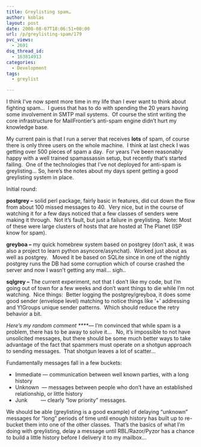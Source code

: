 ```yaml
---
title: Greylisting spam…
author: koblas
layout: post
date: 2008-08-07T18:06:51+00:00
url: /p/greylisting-spam/179
pvc_views:
  - 2691
dsq_thread_id:
  - 163814913
categories:
  - Development
tags:
  - greylist

---
```

I think I&#8217;ve now spent more time in my life than I ever want to think about fighting spam&#8230;&nbsp; I guess that has to do with spending the 20 years having some involvement in SMTP mail systems.&nbsp; Of course the stint writing the core infrastructure for MailFrontier&#8217;s anti-spam engine didn&#8217;t hurt my knowledge base.

My current pain is that I run a server that receives **lots** of spam, of course there is only three users on the whole machine.&nbsp; I think at last check I was getting over 500 pieces of spam a day.&nbsp; For years I&#8217;ve been reasonably happy with a well trained spamassassin setup, but recently that&#8217;s started failing.&nbsp; One of the technologies that I&#8217;ve not deployed for anti-spam is greylisting&#8230; So, here&#8217;s the notes about my days spent getting a good greylisting system in place.

Initial round:

**postgrey &#8211;** solid perl package, fairly basic in features, did cut down the flow from about 100 missed messages to 40.&nbsp; Very nice, but in the course of watching it for a few days noticed that a few classes of senders were making it through.&nbsp; Not it&#8217;s fault, but just a failure in greylisting.&nbsp; Note: Most of these were large clusters of hosts that are hosted at The Planet (ISP know for spam).

**greyboa &#8211;** my quick homebrew system based on postgrey (don&#8217;t ask, it was also a project to learn python asyncore/asynchat).&nbsp; Worked just about as well as postgrey.&nbsp;&nbsp; Moved it be based on SQLite since in one of the nightly postgrey runs the DB had some corruption which of course crashed the server and now I wasn&#8217;t getting any mail&#8230; sigh..

**sqlgrey &#8211;** The current experiment, not that I don&#8217;t like my code, but I&#8217;m going out of town for a few weeks and don&#8217;t want things to die while I&#8217;m not watching.&nbsp; Nice things:&nbsp; Better logging the postgrey/greyboa, it does some good sender (envelope level) matching to notice things like &#8216;+&#8217; addressing and Y!Groups unique sender patterns.&nbsp; Which should reduce the retry behavior a bit.

_Here&#8217;s my random comment ****_&#8212; I&#8217;m convinced that while spam is a problem, there has to be away to solve it&#8230;&nbsp;&nbsp; No, it&#8217;s impossible to not have unsolicited messages, but there should be some much better ways to take advantage of the fact that spammers must operate on a shotgun approach to sending messages.&nbsp; That shotgun leaves a lot of scatter&#8230;&nbsp; 

Fundamentally messages fall in a few buckets:

  * Immediate &#8212; communication between well known parties, with a long history
  * Unknown&nbsp; &#8212; messages between people who don&#8217;t have an established relationship, or little history
  * Junk&nbsp;&nbsp;&nbsp;&nbsp;&nbsp;&nbsp;&nbsp;&nbsp; &#8212; clearly &#8220;low priority&#8221; messages.

We should be able (greylisting is a good example) of delaying &#8220;unknown&#8221; messages for &#8220;long&#8221; periods of time until enough history has built up to re-bucket them into one of the other classes.&nbsp; That&#8217;s the basics of what I&#8217;m doing with greylisting, delay a message until RBL/Razor/Pyzor has a chance to build a little history before I delivery it to my mailbox&#8230;
